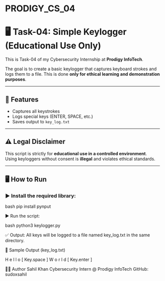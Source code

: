 # PRODIGY_CS_04
# 🖥️ Task-04: Simple Keylogger (Educational Use Only)

This is Task-04 of my Cybersecurity Internship at **Prodigy InfoTech**.

The goal is to create a basic keylogger that captures keyboard strokes and logs them to a file. This is done **only for ethical learning and demonstration purposes**.

---

## 🚀 Features

- Captures all keystrokes
- Logs special keys (ENTER, SPACE, etc.)
- Saves output to `key_log.txt`

---

## ⚠️ Legal Disclaimer

This script is strictly for **educational use in a controlled environment**.  
Using keyloggers without consent is **illegal** and violates ethical standards.

---

## 🖥️ How to Run

### ▶️ Install the required library:
bash
pip install pynput

▶️ Run the script:

bash
python3 keylogger.py

✅ Output:
All keys will be logged to a file named key_log.txt in the same directory.

📸 Sample Output (key_log.txt) 

H
e
l
l
o
[
Key.space
]
W
o
r
l
d
[
Key.enter
]

👨‍💻 Author
Sahil Khan
Cybersecurity Intern @ Prodigy InfoTech
GitHub: sudoxsahil

